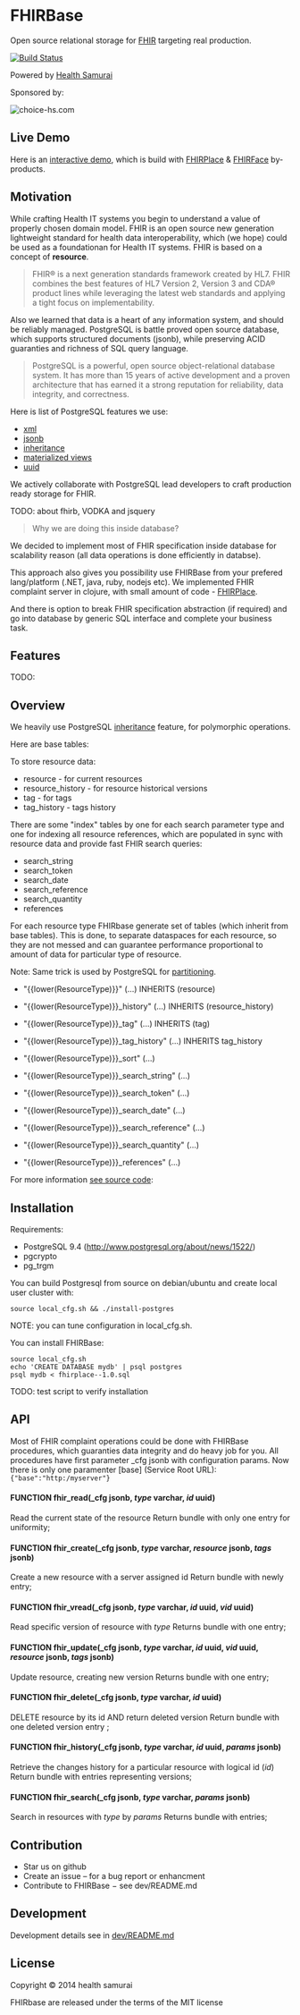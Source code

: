 # FHIRBase

Open source relational storage for [FHIR](http://hl7.org/implement/standards/fhir/) targeting real production.

[![Build Status](https://travis-ci.org/fhirbase/fhirbase.png?branch=master)](https://travis-ci.org/fhirbase/fhirbase)

Powered by [Health Samurai](http://healthsamurai.github.io/)

Sponsored by:

![choice-hs.com](http://choice-hs.com/Images/Shared/Choice-HSLogo.png)

## Live Demo

Here is an [interactive demo](http://try-fhirplace.hospital-systems.com/fhirface/index.html),
which is build with [FHIRPlace](https://github.com/fhirbase/fhirplace/) & [FHIRFace](https://github.com/fhirbase/fhirface/) by-products.


## Motivation

While crafting Health IT systems you begin to understand a value of properly chosen domain model.
FHIR is an open source new generation lightweight standard for health data interoperability,
which (we hope) could be used as a foundationan for Health IT systems. FHIR is based on a concept of __resource__.

> FHIR® is a next generation standards framework created by HL7.
> FHIR combines the best features of HL7 Version 2,
> Version 3 and CDA® product lines while leveraging the latest
> web standards and applying a tight focus on implementability.

Also we learned that data is a heart of any information system,
and should be reliably managed. PostgreSQL is battle proved open source
database, which supports structured documents (jsonb), while preserving
ACID guaranties and richness of SQL query language.

> PostgreSQL is a powerful, open source object-relational database system.
> It has more than 15 years of active development and a proven architecture
> that has earned it a strong reputation for reliability, data integrity, and correctness.

Here is list of PostgreSQL features we use:

* [xml](http://www.postgresql.org/docs/9.4/static/functions-xml.html)
* [jsonb](http://www.postgresql.org/docs/9.4/static/functions-json.html)
* [inheritance](http://www.postgresql.org/docs/9.4/static/tutorial-inheritance.html)
* [materialized views](http://www.postgresql.org/docs/9.4/static/sql-altermaterializedview.html)
* [uuid](http://www.postgresql.org/docs/9.4/static/pgcrypto.html)

We actively collaborate with PostgreSQL lead developers to craft production ready
storage for FHIR.

TODO: about fhirb, VODKA and jsquery


> Why we are doing this inside database?

We decided to implement most of FHIR specification inside database for
scalability reason (all data operations is done efficiently in databse).

This approach also gives you possibility use FHIRBase from your prefered lang/platform (.NET, java, ruby, nodejs etc).
We implemented FHIR complaint server in clojure, with small amount of code - [FHIRPlace](https://github.com/fhirbase/fhirplace/).

And there is option to break FHIR specification abstraction (if required) and
go into database by generic SQL interface and complete your business task.


## Features


TODO:


## Overview

We heavily use PostgreSQL [inheritance](http://www.postgresql.org/docs/9.4/static/tutorial-inheritance.html) feature,
for polymorphic operations.

Here are base tables:

To store resource data:

* resource - for current resources
* resource_history - for resource historical versions
* tag - for tags
* tag_history - tags history

There are some "index" tables by one for each search parameter type and one for indexing all resource references,
which are populated in sync with resource data and  provide
fast FHIR search queries:

* search_string
* search_token
* search_date
* search_reference
* search_quantity
* references

For each resource type FHIRbase generate set of tables (which inherit from base tables).
This is done, to separate dataspaces for each resource, so they are not messed and
can guarantee performance proportional to amount of data for particular type of resource.

Note: Same trick is used by PostgreSQL for [partitioning](http://www.postgresql.org/docs/9.4/static/ddl-partitioning.html).


* "{{lower(ResourceType)}}" (...) INHERITS (resource)
* "{{lower(ResourceType)}}_history" (...) INHERITS (resource_history)
* "{{lower(ResourceType)}}_tag" (...) INHERITS (tag)
* "{{lower(ResourceType)}}_tag_history" (...) INHERITS tag_history

* "{{lower(ResourceType)}}_sort" (...)

* "{{lower(ResourceType)}}_search_string" (...)
* "{{lower(ResourceType)}}_search_token" (...)
* "{{lower(ResourceType)}}_search_date" (...)
* "{{lower(ResourceType)}}_search_reference" (...)
* "{{lower(ResourceType)}}_search_quantity" (...)
* "{{lower(ResourceType)}}_references" (...)

For more information [see source code](https://github.com/fhirbase/fhirbase/blob/master/dev/4_generation.sql#L51):



## Installation

Requirements:
* PostgreSQL 9.4 (http://www.postgresql.org/about/news/1522/)
* pgcrypto
* pg_trgm


You can build Postgresql from source  on debian/ubuntu
and create local user cluster with:


```
source local_cfg.sh && ./install-postgres
```

NOTE: you can tune configuration in local_cfg.sh.

You can install FHIRBase:

```
source local_cfg.sh
echo 'CREATE DATABASE mydb' | psql postgres
psql mydb < fhirplace--1.0.sql
```

TODO: test script to verify installation

## API

Most of FHIR complaint operations could be done with FHIRBase procedures,
which guaranties data integrity and do heavy job for you.
All procedures have first parameter _cfg jsonb with configuration params.
Now there is only one paramenter [base] (Service Root URL): `{"base":"http:/myserver"}`

#### FUNCTION fhir_read(_cfg jsonb, _type_ varchar, _id_ uuid)
Read the current state of the resource
Return bundle with only one entry for uniformity;

#### FUNCTION fhir_create(_cfg jsonb, _type_ varchar, _resource_ jsonb, _tags_ jsonb)
Create a new resource with a server assigned id
 Return bundle with newly entry;

#### FUNCTION fhir_vread(_cfg jsonb, _type_ varchar, _id_ uuid, _vid_ uuid)
Read specific version of resource with _type_
Returns bundle with one entry;

#### FUNCTION fhir_update(_cfg jsonb, _type_ varchar, _id_ uuid, _vid_ uuid, _resource_ jsonb, _tags_ jsonb)
Update resource, creating new version
Returns bundle with one entry;

#### FUNCTION fhir_delete(_cfg jsonb, _type_ varchar, _id_ uuid)
DELETE resource by its id AND return deleted version
Return bundle with one deleted version entry ;

#### FUNCTION fhir_history(_cfg jsonb, _type_ varchar, _id_ uuid, _params_ jsonb)
Retrieve the changes history for a particular resource with logical id (_id_)
Return bundle with entries representing versions;

#### FUNCTION fhir_search(_cfg jsonb, _type_ varchar, _params_ jsonb)
Search in resources with _type_ by _params_
Returns bundle with entries;


## Contribution

* Star us on github
* Create an issue – for a bug report or enhancment
* Contribute to FHIRBase − see dev/README.md

## Development

Development details see in [dev/README.md]()

## License

Copyright © 2014 health samurai

FHIRbase are released under the terms of the MIT license
